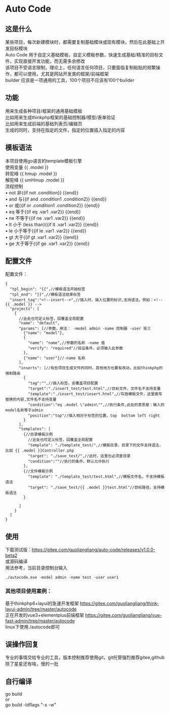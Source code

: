 # Auto Code
## 这是什么 
某些项目，每次新建模块时，都需要复制基础模块或现有模块，然后在此基础上开发目标模块  
Auto Code 用于自定义基础模板，自定义模板参数，快速生成基础/精准的目标文件，实现直接开发功能，而无需多余修改  
该项目不受语言限制，理论上，任何语言任何项目，只要面临复制粘贴的频繁操作，都可以使用，尤其是网站开发类的框架/前端框架  
builder 应该是一项通用的工具，100个项目不应该有100个builder  
## 功能
用来生成各种项目/框架的通用基础模板  
比如用来生成thinkphp框架的基础控制器/模型/表单验证  
比如用来生成前端的基础列表页/编辑页  
生成的同时，支持在指定的文件，指定的位置插入指定的内容  
## 模板语法
本项目使用go语言的template模板引擎  
使用变量 {{ .model }}  
转驼峰 {{ hmup .model }}  
解驼峰 {{ umHmup .model }}  
流程控制  
•   not 非{{if not .condition}} {{end}}  
•   and 与{{if and .condition1 .condition2}} {{end}}  
•   or 或{{if or .condition1 .condition2}} {{end}}  
•   eq 等于{{if eq .var1 .var2}} {{end}}  
•   ne 不等于{{if ne .var1 .var2}} {{end}}  
•   lt 小于 (less than){{if lt .var1 .var2}} {{end}}  
•   le 小于等于{{if le .var1 .var2}} {{end}}  
•   gt 大于{{if gt .var1 .var2}} {{end}}  
•   ge 大于等于{{if ge .var1 .var2}} {{end}}  

## 配置文件
配置文件：

```
{
  "tpl_begin": "{{",//模板语法开始标签
  "tpl_end": "}}",//模板语法结束标签
  "insert_tag":"<!--insert-->",//插入时，插入位置的标识,支持语法，例如：<!-- {{ .model }} -->
  "projects": [
    {
      //此处也可定义标签，回覆盖全局配置
      "name": "default",
      "params": [//参数，用法： -model admin -name 控制器 -user 张三
        {"name": "model"},
        {
          "name": "name",//参数的名称 -name 值
          "verify": "required"//验证条件，必须输入此参数
        },
        {"name": "user"}//-name 名称
      ],
      "inserts": [//有些项目生成文件的同时，其他地方也要有改动，比如thinkphp的强制路由
        {
          "tag":"",//插入标签，会覆盖项目配置
          "target":"./insert_test/test.html",//目标文件，文件名不支持变量
          "template":"./insert_test/insert.html",//存放模板文件，这里面写替换的内容,文件名不支持变量
          "condition":"eq .model \"admin\"",//执行条件,此处的意思是：输入的model名称等于admin
          "position":"top"//插入相对于标签的位置，top  bottom left right
        }
      ],
      "templates": [
        {//目录模板示例
          //此处也可定义标签，回覆盖全局配置
          "template": "./template_test/",//模板目录，目录下的文件支持语法，比如 {{ .model }}Controller.php
          "target": "./save_test/",//此时，这里也必须是目录
          "condition":""//执行的条件，默认允许执行
        },
        {//文件模板示例
          "template": "./template_test/test.html",//模板文件名，不支持模板语法
          "target": "./save_test/{{ .model }}test.html"//目标路径，支持模板语法
        }

      ]
    }
  ]
}
```
## 使用
下载测试版：https://gitee.com/guoliangliang/auto-code/releases/v1.0.0-beta2  
或源码编译  
用法参考，当前目录控制台输入
```
./autocode.exe -model admin -name test -user user1
```
### 其他项目使用案例：  
基于thinkphp6+layui的急速开发框架 https://gitee.com/guoliangliang/think-layui-admin/tree/master/autocode  
正在开发的vue3+elementplus前端框架 https://gitee.com/guoliangliang/vue-fast-admin/tree/master/autocode   
linux下使用./autocode即可  
## 误操作回复
专业的事情交给专业的工具，版本控制推荐使用git，git托管强烈推荐gitee,github除了星星还有啥，慢的一批  
## 自行编译  
go build  
or  
go build -ldflags "-s -w"  